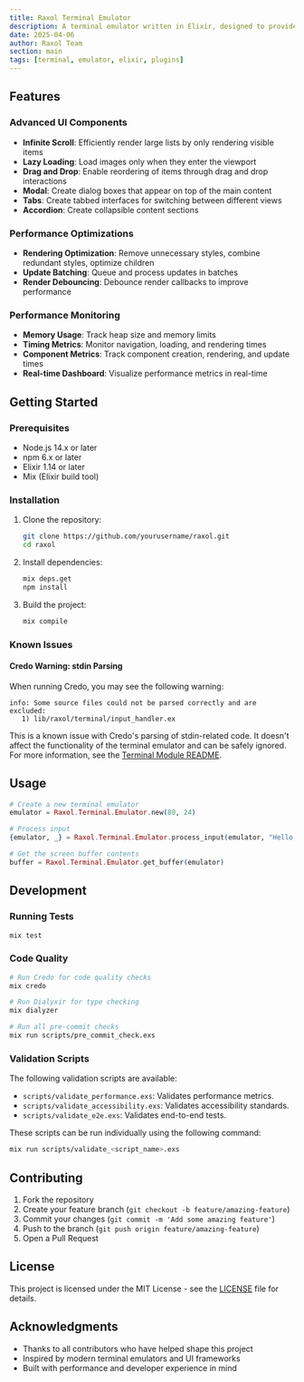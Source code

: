 ```yaml
---
title: Raxol Terminal Emulator
description: A terminal emulator written in Elixir, designed to provide a robust and extensible
date: 2025-04-06
author: Raxol Team
section: main
tags: [terminal, emulator, elixir, plugins]
---
```


## Features

### Advanced UI Components

- **Infinite Scroll**: Efficiently render large lists by only rendering visible items
- **Lazy Loading**: Load images only when they enter the viewport
- **Drag and Drop**: Enable reordering of items through drag and drop interactions
- **Modal**: Create dialog boxes that appear on top of the main content
- **Tabs**: Create tabbed interfaces for switching between different views
- **Accordion**: Create collapsible content sections

### Performance Optimizations

- **Rendering Optimization**: Remove unnecessary styles, combine redundant styles, optimize children
- **Update Batching**: Queue and process updates in batches
- **Render Debouncing**: Debounce render callbacks to improve performance

### Performance Monitoring

- **Memory Usage**: Track heap size and memory limits
- **Timing Metrics**: Monitor navigation, loading, and rendering times
- **Component Metrics**: Track component creation, rendering, and update times
- **Real-time Dashboard**: Visualize performance metrics in real-time

## Getting Started

### Prerequisites

- Node.js 14.x or later
- npm 6.x or later
- Elixir 1.14 or later
- Mix (Elixir build tool)

### Installation

1. Clone the repository:

   ```bash
   git clone https://github.com/yourusername/raxol.git
   cd raxol
   ```

2. Install dependencies:

   ```bash
   mix deps.get
   npm install
   ```

3. Build the project:

   ```bash
   mix compile
   ```

### Known Issues

#### Credo Warning: stdin Parsing

When running Credo, you may see the following warning:

```
info: Some source files could not be parsed correctly and are excluded:
   1) lib/raxol/terminal/input_handler.ex
```

This is a known issue with Credo's parsing of stdin-related code. It doesn't affect the functionality of the terminal emulator and can be safely ignored. For more information, see the [Terminal Module README](lib/raxol/terminal/README.md).

## Usage

```elixir
# Create a new terminal emulator
emulator = Raxol.Terminal.Emulator.new(80, 24)

# Process input
{emulator, _} = Raxol.Terminal.Emulator.process_input(emulator, "Hello, World!")

# Get the screen buffer contents
buffer = Raxol.Terminal.Emulator.get_buffer(emulator)
```

## Development

### Running Tests

```bash
mix test
```

### Code Quality

```bash
# Run Credo for code quality checks
mix credo

# Run Dialyxir for type checking
mix dialyzer

# Run all pre-commit checks
mix run scripts/pre_commit_check.exs
```

### Validation Scripts

The following validation scripts are available:

- `scripts/validate_performance.exs`: Validates performance metrics.
- `scripts/validate_accessibility.exs`: Validates accessibility standards.
- `scripts/validate_e2e.exs`: Validates end-to-end tests.

These scripts can be run individually using the following command:

```bash
mix run scripts/validate_<script_name>.exs
```

## Contributing

1. Fork the repository
2. Create your feature branch (`git checkout -b feature/amazing-feature`)
3. Commit your changes (`git commit -m 'Add some amazing feature'`)
4. Push to the branch (`git push origin feature/amazing-feature`)
5. Open a Pull Request

## License

This project is licensed under the MIT License - see the [LICENSE](LICENSE) file for details.

## Acknowledgments

- Thanks to all contributors who have helped shape this project
- Inspired by modern terminal emulators and UI frameworks
- Built with performance and developer experience in mind
